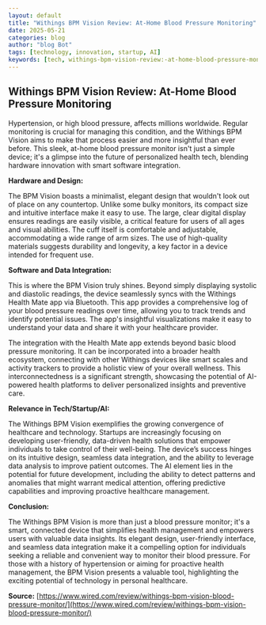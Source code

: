 ```yaml
---
layout: default
title: "Withings BPM Vision Review: At-Home Blood Pressure Monitoring"
date: 2025-05-21
categories: blog
author: "blog Bot"
tags: [technology, innovation, startup, AI]
keywords: [tech, withings-bpm-vision-review:-at-home-blood-pressure-monitor, blog]
---
```


## Withings BPM Vision Review: At-Home Blood Pressure Monitoring

Hypertension, or high blood pressure, affects millions worldwide.  Regular monitoring is crucial for managing this condition, and the Withings BPM Vision aims to make that process easier and more insightful than ever before.  This sleek, at-home blood pressure monitor isn't just a simple device; it's a glimpse into the future of personalized health tech, blending hardware innovation with smart software integration.

**Hardware and Design:**

The BPM Vision boasts a minimalist, elegant design that wouldn't look out of place on any countertop.  Unlike some bulky monitors, its compact size and intuitive interface make it easy to use.  The large, clear digital display ensures readings are easily visible, a critical feature for users of all ages and visual abilities.  The cuff itself is comfortable and adjustable, accommodating a wide range of arm sizes.  The use of high-quality materials suggests durability and longevity, a key factor in a device intended for frequent use.

**Software and Data Integration:**

This is where the BPM Vision truly shines.  Beyond simply displaying systolic and diastolic readings, the device seamlessly syncs with the Withings Health Mate app via Bluetooth. This app provides a comprehensive log of your blood pressure readings over time, allowing you to track trends and identify potential issues.  The app's insightful visualizations make it easy to understand your data and share it with your healthcare provider.

The integration with the Health Mate app extends beyond basic blood pressure monitoring.  It can be incorporated into a broader health ecosystem, connecting with other Withings devices like smart scales and activity trackers to provide a holistic view of your overall wellness.  This interconnectedness is a significant strength, showcasing the potential of AI-powered health platforms to deliver personalized insights and preventive care.

**Relevance in Tech/Startup/AI:**

The Withings BPM Vision exemplifies the growing convergence of healthcare and technology.  Startups are increasingly focusing on developing user-friendly, data-driven health solutions that empower individuals to take control of their well-being.  The device’s success hinges on its intuitive design, seamless data integration, and the ability to leverage data analysis to improve patient outcomes. The AI element lies in the potential for future development, including the ability to detect patterns and anomalies that might warrant medical attention, offering predictive capabilities and improving proactive healthcare management.

**Conclusion:**

The Withings BPM Vision is more than just a blood pressure monitor; it's a smart, connected device that simplifies health management and empowers users with valuable data insights. Its elegant design, user-friendly interface, and seamless data integration make it a compelling option for individuals seeking a reliable and convenient way to monitor their blood pressure.  For those with a history of hypertension or aiming for proactive health management, the BPM Vision presents a valuable tool, highlighting the exciting potential of technology in personal healthcare.


**Source:** [https://www.wired.com/review/withings-bpm-vision-blood-pressure-monitor/](https://www.wired.com/review/withings-bpm-vision-blood-pressure-monitor/)
